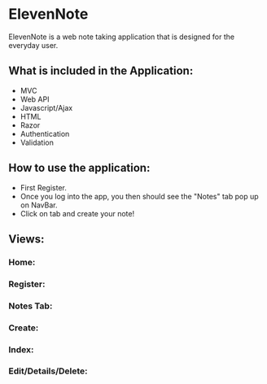 # ElevenNote
ElevenNote is a web note taking application that is designed for the everyday user.

## What is included in the Application:
* MVC
* Web API
* Javascript/Ajax
* HTML
* Razor
* Authentication
* Validation

## How to use the application:
* First Register.
* Once you log into the app, you then should see the "Notes" tab pop up on NavBar.
* Click on tab and create your note!

## Views:

### Home:


### Register:


### Notes Tab:


### Create:


### Index:


### Edit/Details/Delete:
